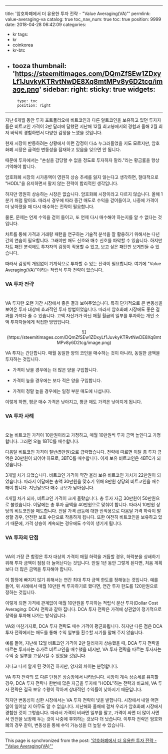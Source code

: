 
---
title: '암호화폐에서 더 유용한 투자 전략 - "Value Averaging(VA)"'
permlink: value-averaging-va
catalog: true
toc_nav_num: true
toc: true
position: 9999
date: 2018-04-28 06:42:09
categories:
- kr
tags:
- kr
- coinkorea
- kr-btc
- tooza
thumbnail: 'https://steemitimages.com/DQmZfSEw1ZDxyLf1JuvkyKTRvtNwDE8Xq8mtMPv8y6D2tcg/image.png'
sidebar:
    right:
        sticky: true
widgets:
    -
        type: toc
        position: right
---


지난 6개월 동안 투자 포트폴리오에 비트코인과 다른 알트코인을 보유하고 있던 투자자들은 비트코인 가격이 2만 달러에 달했던 지난해 12월 최고봉에서의 경험과 올해 2월 최저 바닥의 경험하면서 다양한 감정을 느꼈을 것입니다. 

현재 시장이 반등하려는 상황에서 이런 감정이 다소 누그러들었을 지도 모르지만, 암호화폐 시장은 급격한 변동성을 잠재하고 있음을 잊으면 안 됩니다.

때문에 투자에서는 "손실을 감당할 수 없을 정도로 투자하자 말라."라는 황금률을 항상 기억해야 합니다.

암호화폐 시장의 시가총액이 영원히 상승 추세를 잃지 않는다고 생각하면, 절대적으로 "HODL"을 유지하면서 팔지 않는 전략이 합리적인 생각입니다. 

하지만 영원히 상승하는 시장은 없습니다.  암호화폐 시장이라고 다르지 않습니다.  올해 1분기 처럼 말이죠.  따라서 경우에 따라 중간 매도로 수익을 걷어들이고, 나중에  가격이 더 낮아졌을 때 다시 매수하는 전략이 필요합니다.

물론, 문제는 언제 수익을 걷어 들이고, 또 언제 다시 매수해야 하는지를 알 수 없다는 것입니다. 

차트를 통해 가격과 거래량 패턴을 연구하는 기술적 분석을 잘 활용하기 위해서는 다년 간의 연습이 필요합니다.  그래야만 매도 신호와 매수 신호를 파악할 수 있습니다. 
 하지만 차트 패턴 분석에도 투자자의 감정이 작용할 수 있고, 보고 싶은 패턴만 보게만들 수 있습니다. 

따라서 감정의 개입없이 기계적으로 투자할 수 있는 전략이 필요합니다.  여기에 "Value Averaging(VA)"이라는 적립식 투자 전략이 있습니다.

### VA 투자 전략
#
VA 투자란 오랜 기간 시장에서 좋은 결과 보여주었습니다.  특히 단기적으로 큰 변동성을 보여온 투자 대상에 효과적인 투자 방법이었습니다.  따라서 암호화폐 시장에도 좋은 결과를 가져다 줄 수 있습니다.  고액 자산가가 아닌 매월 월급의 일부를 투자하는 개인 소액 투자자들에게 적접한 방법입니다.

<center>
![](https://steemitimages.com/DQmZfSEw1ZDxyLf1JuvkyKTRvtNwDE8Xq8mtMPv8y6D2tcg/image.png)
</center>

VA 투자는 간단합니다.  매월 동일한 양의 코인을 매수하는 것이 아니라, 동일한 금액을 투자하는 것입니다.

-  가격이 낮을 경우에는 더 많은 양을 구입합니다.

-  가격이 높을 경우에는 보다 적은 양을 구입합니다.

- 가격이 정말 높을 경우에는 일정 부분 매도에 나섭니다.

이렇게 하면, 평균 매수 가격은 낮아지고, 평균 매도 가격은 낮아지게 됩니다.

###  VA 투자 사례
#
오늘 비트코인 가격이 10만원이라고 가정하고, 매월 10만원씩 투자 금액 높인다고 가정합니다. 그러면 오늘 1BTC를 매수합니다. 

다음달 비트코인 가격이 절반(5만원)으로 급락했습니다. 전략에 따르면 이달 총 투자 금액은 20만원이 되어야 하므로, 3BTC를 매수합니다.  이제 보유 비트코인은 4BTC가 되었습니다.

3개월 차가 되었습니다.  비트코인 가격이 약간 올라 보유 비트코인 가치가 22만원이 되었습니다.  따라서 이달에는 총액 30만원을 맞추기 위해 8만원 상당의 비트코인을 매수해야 합니다.  지난달보다 매수 규모가 낮아집니다.

4개월 차가 되자, 비트코인 가격이 크게 올랐습니다.  총 투자 자금 30만원이 50만원으로 불었습니다. 이달에는 총 투자 금액을 40만원으로 맞춰야 합니다. 따라서 10만원 상당의 비트코인을 매도합니다.  전달 가격 급등에 대한 반작용으로 다음달 가격 하락이 발생할 경우, 안전한 보호 수단으로 작용하게 됩니다.  또한 여전히 비트코인을 보유하고 있기 때문에, 가격 상승이 계속되는 경우에도 수익이 생기게 됩니다.

### VA 투자의 단점
#
VA의 가장 큰 함정은 투자 대상의 가격이 매월 하락을 거듭할 경우, 하락분을 상쇄하기 위해 투자 금액이 점점 더 늘어난다는 것입니다.  만일 1년 동안 그렇게 된다면, 처음 계획보다 더 많은 금액을 투자해야 합니다. 

이 함정에 빠지지 않기 위해서는 연간 최대 투자 금액 한도를 정해놓는 것입니다.  예를 들어, 위 사례에서 매월 10만원 씩 투자하기로 했다면, 연간 투자 한도를 120만원으로 정하는 것입니다.

이렇게 되면 가격에 관계없이 매월 10만원을 투자하는 적립식 분산 투자(Dollar Cost Averaging: DCA) 전략과 같아 집니다.  DCA 투자 전략은 가격에 상관없이 정기적으로 정액을 투자해 나가는 방식입니다. 

VA와 마찬가지로, DCA 투자 전략도 매수 가격이 평균화됩니다.  하지만 다른 점은  DCA 투자 전략에서는 매도를 통해 수익 일부를 환수할 시기를 말해 주지 않습니다.  

예를 들어, 지난해 12월 비트코인 가격이 2만 달러까지 상승했을 때, DCA 투자 전략을 따르는 투자자는 추가로 비트코인을 매수했을 테지만, VA 투자 전략을 따르는 투자자는 수익 중 일부를 고정시킬 수 있었을 것입니다.  

지나고 나서 알게 된 것이긴 하지만, 양자의 차이는 분명합니다.

VA 투자 전략의 또 다른 단점은 상승장에서 나타납니다. 시장이 계속 상승세를 유지할 경우, DCA 투자 전략나  한번에 많은 자금을 투자해 "HODL"하는 전략과 비교해, VA 투자 전략은 결국 보유 수량이 작아져 상대적인 수익률이 낮아지기 때문입니다. 

하지만 변동성이 심한 시장에서는 VA 투자 전략이 빛을 발합니다.  시장에서 내일 어떤 일이 일어날 지 아무도 알 수 없습니다.  지난해와 올해에 걸쳐 우리가 암호화폐 시장에서 경험한 것이 그렇습니다.   따라서 가격이 비싸면 일부를 팔고, 가격이 싸면 더 많이 사면서 안전을 보장해 두는 것이 나중에 후회하는 것보다 더 낫습니다.  이투자 전략은 암호화폐의 경우 같이, 변동성을 통해 수익 가능성을 더 높일 수 있습니다.

- - -

This page is synchronized from the post: ['암호화폐에서 더 유용한 투자 전략 - "Value Averaging(VA)"'](https://steemit.com/@pius.pius/value-averaging-va)
